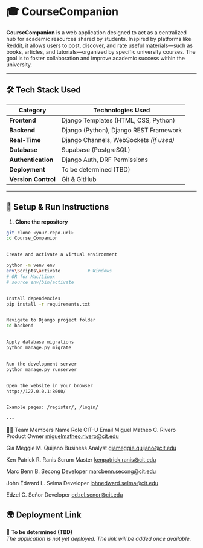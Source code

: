 # 🎓 CourseCompanion

**CourseCompanion** is a web application designed to act as a centralized hub for academic resources shared by students. Inspired by platforms like Reddit, it allows users to post, discover, and rate useful materials—such as books, articles, and tutorials—organized by specific university courses. The goal is to foster collaboration and improve academic success within the university.

---

## 🛠️ Tech Stack Used

| Category           | Technologies Used                          |
|--------------------|---------------------------------------------|
| **Frontend**       | Django Templates (HTML, CSS, Python)        |
| **Backend**        | Django (Python), Django REST Framework      |
| **Real-Time**      | Django Channels, WebSockets *(if used)*     |
| **Database**       | Supabase (PostgreSQL)                       |
| **Authentication** | Django Auth, DRF Permissions                |
| **Deployment**     | To be determined (TBD)                      |
| **Version Control**| Git & GitHub                                |


---

## 🚀 Setup & Run Instructions

1. **Clone the repository**
```bash
git clone <your-repo-url>
cd Course_Companion


Create and activate a virtual environment

python -m venv env
env\Scripts\activate          # Windows
# OR for Mac/Linux
# source env/bin/activate


Install dependencies
pip install -r requirements.txt


Navigate to Django project folder
cd backend


Apply database migrations
python manage.py migrate


Run the development server
python manage.py runserver


Open the website in your browser
http://127.0.0.1:8000/


Example pages: /register/, /login/

---
```


👨‍💻 Team Members
Name	Role	CIT-U Email
Miguel Matheo C. Rivero	Product Owner	miguelmatheo.rivero@cit.edu

Gia Meggie M. Quijano	Business Analyst	giameggie.quijano@cit.edu

Ken Patrick R. Ranis	Scrum Master	kenpatrick.ranis@cit.edu

Marc Benn B. Secong	Developer	marcbenn.secong@cit.edu

John Edward L. Selma	Developer	johnedward.selma@cit.edu

Edzel C. Señor	Developer	edzel.senor@cit.edu

## 🌍 Deployment Link

🔗 **To be determined (TBD)**  
_The application is not yet deployed. The link will be added once available._



